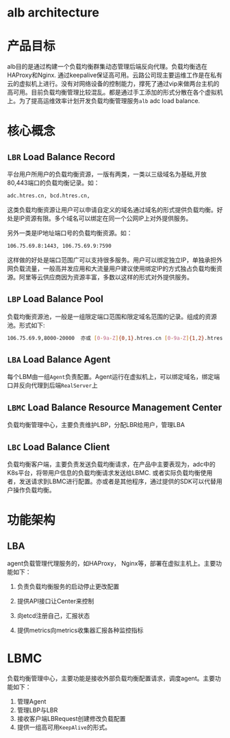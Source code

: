 alb architecture
===
# 产品目标
alb目的是通过构建一个负载均衡群集动态管理后端反向代理。负载均衡选在HAProxy和Nginx. 通过keepalive保证高可用。云路公司现主要运维工作是在私有云的虚拟机上进行。没有对网络设备的控制能力，撑死了通过vip来做两台主机的高可用。目前负载均衡管理比较混乱。都是通过手工添加的形式分散在各个虚拟机上。为了提高运维效率计划开发负载均衡管理服务`alb` adc load balance.

# 核心概念
## `LBR` Load Balance Record
平台用户所用户的负载均衡资源，一版有两类，一类以三级域名为基础,开放80,443端口的负载均衡记录。如：
```bash
adc.htres.cn, bcd.htres.cn,
```
这类负载均衡资源让用户可以申请自定义的域名通过域名的形式提供负载均衡。好处是IP资源有限。多个域名可以绑定在同一个公网IP上对外提供服务。

另外一类是IP地址端口号的负载均衡资源。如：
```bash
106.75.69.8:1443, 106.75.69.9:7590
```
这样做的好处是端口范围广可以支持很多服务。用户可以绑定独立IP，单独承担外网负载流量，一般高并发应用和大流量用户建议使用绑定IP的方式独占负载均衡资源。阿里等云供应商因为资源丰富，多数以这样的形式对外提供服务。

## `LBP` Load Balance Pool
负载均衡资源池，一般是一组限定端口范围和限定域名范围的记录。组成的资源池。形式如下:
``` bash
106.75.69.9,8000-20000  亦或 [0-9a-Z]{0,1}.htres.cn [0-9a-Z]{1,2}.htres.cn
```
## `LBA` Load Balance Agent
每个LBM由一组`Agent`负责配置。Agent运行在虚拟机上，可以绑定域名，绑定端口并反向代理到后端`RealServer`上

## `LBMC` Load Balance Resource Management Center
负载均衡管理中心，主要负责维护LBP，分配LBR给用户，管理LBA

## `LBC` Load Balance Client
负载均衡客户端，主要负责发送负载均衡请求，在产品中主要表现为，adc中的K8s平台，将带用户信息的负载均衡请求发送给LBMC. 或者实际负载均衡使用者，发送请求到LBMC进行配置。亦或者是其他程序，通过提供的SDK可以代替用户操作负载均衡。
# 功能架构

## LBA
agent负载管理代理服务的，如HAProxy， Nginx等，部署在虚拟主机上。主要功能如下：

1. 负责负载均衡服务的启动停止更改配置

2. 提供API接口让Center来控制

3. 向etcd注册自己，汇报状态

4. 提供metrics向metrics收集器汇报各种监控指标

# LBMC
负载均衡管理中心，主要功能是接收外部负载均衡配置请求，调度agent。主要功能如下：

1. 管理Agent
2. 管理LBP与LBR
3. 接收客户端LBRequest创建修改负载配置
4. 提供一组高可用`KeepAlive`的形式。